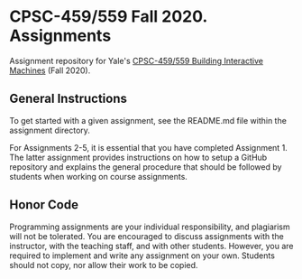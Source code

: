 # CPSC-459/559 Fall 2020. Assignments

Assignment repository for Yale's [CPSC-459/559 Building Interactive Machines](https://cpsc459-bim.gitlab.io/f20/) (Fall 2020).

## General Instructions

To get started with a given assignment, see the README.md file within the assignment directory. 

For Assignments 2-5, it is essential that you have completed Assignment 1. The latter assignment provides instructions on how to setup a GitHub repository and explains the general procedure 
that should be followed by students when working on course assignments.

## Honor Code

Programming assignments are your individual responsibility, and plagiarism will not be tolerated. You are encouraged to discuss assignments with the instructor, 
with the teaching staff, and with other students. However, you are required to implement and write any assignment on your own. Students should not copy, nor allow their work to be copied.




